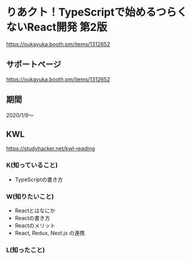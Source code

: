 # りあクト！TypeScriptで始めるつらくないReact開発 第2版

https://oukayuka.booth.pm/items/1312652

## サポートページ

https://oukayuka.booth.pm/items/1312652

## 期間

2020/1/9〜

## KWL

https://studyhacker.net/kwl-reading

### K(知っていること)

- TypeScriptの書き方

### W(知りたいこと)

- Reactとはなにか
- Reactの書き方
- Reactのメリット
- React, Redux, Next.js の連携

### L(知ったこと)
